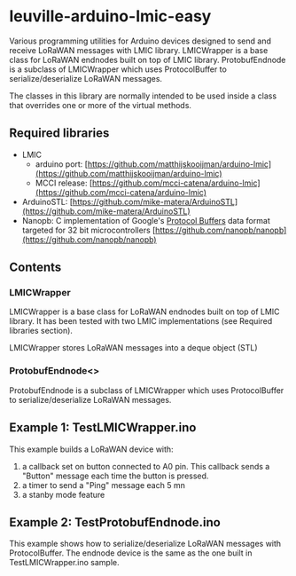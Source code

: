 # leuville-arduino-lmic-easy
Various programming utilities for Arduino devices designed to send and receive LoRaWAN messages with LMIC library.
LMICWrapper is a base class for LoRaWAN endnodes built on top of LMIC library.
ProtobufEndnode is a subclass of LMICWrapper which uses ProtocolBuffer to serialize/deserialize LoRaWAN messages.

The classes in this library are normally intended to be used inside a class that overrides one or more of the virtual methods.

## Required libraries


 - LMIC
	 - arduino port: [https://github.com/matthijskooijman/arduino-lmic](https://github.com/matthijskooijman/arduino-lmic)
	 - MCCI release: [https://github.com/mcci-catena/arduino-lmic](https://github.com/mcci-catena/arduino-lmic)
 - ArduinoSTL: [https://github.com/mike-matera/ArduinoSTL](https://github.com/mike-matera/ArduinoSTL)
 - Nanopb: C implementation of Google's [Protocol Buffers](http://code.google.com/apis/protocolbuffers/) data format targeted for 32 bit microcontrollers [https://github.com/nanopb/nanopb](https://github.com/nanopb/nanopb)

## Contents

### LMICWrapper
LMICWrapper is a base class for LoRaWAN endnodes built on top of LMIC library. It has been tested with two LMIC implementations (see Required libraries section).

LMICWrapper stores LoRaWAN messages into a deque object (STL)

### ProtobufEndnode<>
ProtobufEndnode is a subclass of LMICWrapper which uses ProtocolBuffer to serialize/deserialize LoRaWAN messages.
 
## Example 1: TestLMICWrapper.ino
This example builds a LoRaWAN device with:

 1. a callback set on button connected to A0 pin. This callback sends a "Button" message each time the button is pressed.
 2. a timer to send a "Ping" message each 5 mn
 3. a stanby mode feature

 ## Example 2: TestProtobufEndnode.ino
This example shows how to serialize/deserialize LoRaWAN messages with ProtocolBuffer.
The endnode device is the same as the one built in TestLMICWrapper.ino sample.

 
<!--stackedit_data:
eyJoaXN0b3J5IjpbLTM4NjMyNTQ2MCwtMTcxMDczNzA2Miw2Nj
YyNDA5ODMsMTc2MjAxNzcyMSwtMTczODc0NzM5NiwtNTM1MzYx
OTA0XX0=
-->